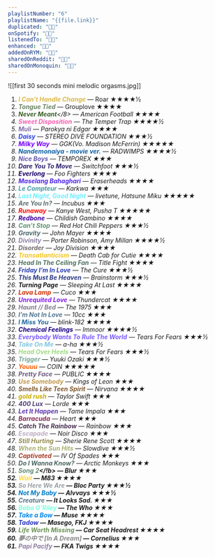 ```yaml
---
playlistNumber: "6"
playlistName: "{{file.link}}"
duplicated: "👍🏻"
onSpotify: "👍🏻"
listenedTo: "👍🏻"
enhanced: "👍🏻"
addedOnRYM: "👍🏻"
sharedOnReddit: "👍🏻"
sharedOnMonoquin: "👍🏻"
---
```





![[first 30 seconds mini melodic orgasms.jpg]]





1. <b><i><span style="color:#DBBA49">I Can’t Handle Change</span></b></i> — Roar ★★★★½
2. <b><i><span style="color:#6C8665">Tongue Tied</span></b></i> — Grouplove ★★★★
3. <b><i><span style="color:#3C6029">Never Meant</span></b></8> — American Football ★★★★
4. <b><i><span style="color:#F95FB2">Sweet Disposition</span></b></i> — The Temper Trap ★★★★½
5. <b><i><span style="color:#856FAC">Muli</span></b></i> — Parokya ni Edgar ★★★★
6. <b><i><span style="color:#2C40E7">Daisy</span></b></i> — STEREO DIVE FOUNDATION ★★★½
7. <b><i><span style="color:#7400FF">Milky Way</span></b></i> — GGK(Vo. Madison McFerrin) ★★★★★
8. <b><i><span style="color:#0F60A4">Nandemonaiya - movie ver.</span></b></i> — RADWIMPS ★★★★½
9. <b><i><span style="color:#695AB1">Nice Boys</span></b></i> — TEMPOREX ★★★
10. <b><i><span style="color:#31236E">Dare You To Move</span></b></i> — Switchfoot ★★★½
11. <b><i><span style="color:#190066">Everlong</span></b></i> — Foo Fighters ★★★★
12. <b><i><span style="color:#5127E5">Maselang Bahaghari</span></b></i> — Eraserheads ★★★★
13. <b><i><span style="color:#449CA5">Le Compteur</span></b></i> — Karkwa ★★★
14. <b><i><span style="color:#6FEEFF">Last Night, Good Night</span></b></i> — livetune, Hatsune Miku ★★★★★
15. <b><i><span style="color:#5F7072">Are You In?</span></b></i> — Incubus ★★★
16. <b><i><span style="color:#FB0B00">Runaway</span></b></i> — Kanye West, Pusha T ★★★★★
17. <b><i><span style="color:#3F009F">Redbone</span></b></i> — Childish Gambino ★★★★
18. <b><i><span style="color:#5F9372">Can’t Stop</span></b></i> — Red Hot Chili Peppers ★★★½
19. <b><i><span style="color:#49676D">Gravity</span></b></i> — John Mayer ★★★★
20. <b><i><span style="color:#8C80A4">Divinity</span></i></b> — Porter Robinson, Amy Millan ★★★★½
21. <b><i><span style="color:#746C6C">Disorder</span></b></i> — Joy Division ★★★★
22. <b><i><span style="color:#F3C723">Transatlanticism</span></b></i> — Death Cab for Cutie ★★★★
23. <b><i><span style="color:#517361">Head In The Ceiling Fan</span></b></i> — Title Fight ★★★★
24. <b><i><span style="color:#2B3EB1">Friday I’m In Love</span></b></i> — The Cure ★★★½
25. <b><i><span style="color:#2E3B84">This Must Be Heaven</span></b></i> — Brainstorm ★★★½
26. ***Turning Page*** — Sleeping At Last ★★★★
27. <b><i><span style="color:#CA3100">Lava Lamp</span></b></i> — Cuco ★★★
28. <b><i><span style="color:#841DEA">Unrequited Love</span></b></i> — Thundercat ★★★★
29. <b><i><span style="color:#857C8F">Haunt // Bed</span></b></i> — The 1975 ★★★
30. <b><i><span style="color:#537894">I’m Not In Love</span></b></i> — 10cc ★★★
31. <b><i><span style="color:#236A9C">I Miss You</span></b></i> — blink-182 ★★★★
32. <b><i><span style="color:#1B0084">Chemical Feelings</span></b></i> — Immoor ★★★★½
33. <b><i><span style="color:#7C5DFF">Everybody Wants To Rule The World</span></b></i> — Tears For Fears ★★★½
34. <b><i><span style="color:#83C7E0">Take On Me</span></b></i> — a-ha ★★★½
35. <b><i><span style="color:#9FDA81">Head Over Heels</span></b></i> — Tears For Fears ★★★½
36. <b><i><span style="color:#79A693">Trigger</span></b></i> — Yuuki Ozaki ★★★½
37. <b><i><span style="color:#FB6000">Youuu</span></b></i> — COIN ★★★★★
38. <b><i><span style="color:#6D5B80">Pretty Face</span></b></i> — PUBLIC ★★★★
39. <b><i><span style="color:#C1984C">Use Somebody</span></b></i> — Kings of Leon ★★★
40. <b><i><span style="color:#815B31">Smells Like Teen Spirit</span></b></i> — Nirvana ★★★★
41. <b><i><span style="color:#C9AC00">gold rush</span></b></i> — Taylor Swift ★★★
42. <b><i><span style="color:#513F74">400 Lux</span></b></i> — Lorde ★★★
43. <b><i><span style="color:#5E36AD">Let It Happen</span></b></i> — Tame Impala ★★★
44. <b><i><span style="color:#842A55">Barracuda</span></b></i> — Heart ★★★
45. <b><i><span style="color:#493352">Catch The Rainbow</span></b></i> — Rainbow ★★★
46. <b><i><span style="color:#BDAEC3">Escapade</span></b></i> — Noir Disco ★★★
47. <b><i><span style="color:#958B51">Still Hurting</span></b></i> — Sherie Rene Scott ★★★★
48. <b><i><span style="color:#A9B073">When the Sun Hits</span></b></i> — Slowdive ★★★½
49. <b><i><span style="color:#A93F28">Captivated</span></b></i> — IV Of Spades ★★★
50. <b><i><span style="color:#4A6661">Do I Wanna Know?</span></b></i> — Arctic Monkeys ★★★
51. <b><i><span style="color:#648D73">Song 2</span></!b></i> — Blur ★★★
52. <b><i><span style="color:#FDD94B">Wait</span></b></i> — M83 ★★★★
53. <b><i><span style="color:#9A9FA2">So Here We Are</span></b></i> — Bloc Party ★★★½
54. <b><i><span style="color:#027CC6">Not My Baby</span></b></i> — Alvvays ★★★½
55. <b><i><span style="color:#597688">Creature</span></b></i> — It Looks Sad. ★★★
56. <b><i><span style="color:#7EFFDD">Baba O’Riley</span></b></i> — The Who ★★★
57. <b><i><span style="color:#0086EA">Take a Bow</span></b></i> — Muse ★★★★
58. <b><i><span style="color:#2732BE">Tadow</span></b></i> — Masego, FKJ ★★★★
59. <b><i><span style="color:#6C9356">Life Worth Missing</span></b></i> — Car Seat Headrest ★★★★
60. <b><i><span style="color:#868686">夢の中で [In A Dream]</span></b></i> — Cornelius ★★★
61. <b><i><span style="color:#8D7CA1">Papi Pacify</span></b></i> — FKA Twigs ★★★★
